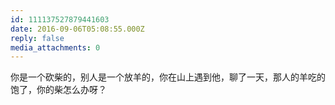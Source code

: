 ```yaml
---
id: 111137527879441603
date: 2016-09-06T05:08:55.000Z
reply: false
media_attachments: 0
---
```


你是一个砍柴的，别人是一个放羊的，你在山上遇到他，聊了一天，那人的羊吃的饱了，你的柴怎么办呀？

